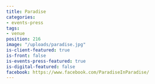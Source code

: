 ```yaml
---
title: Paradise
categories:
- events-press
tags:
- venue
position: 216
image: "/uploads/paradise.jpg"
is-client-featured: true
is-front: false
is-events-press-featured: true
is-digital-featured: false
facebook: https://www.facebook.com/ParadiseInParadise/
---
```


